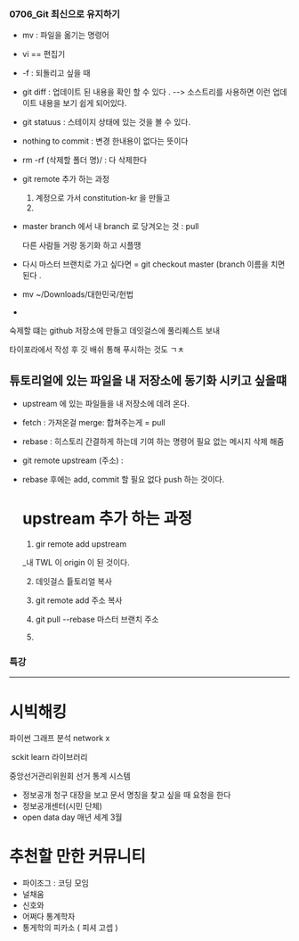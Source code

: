 ### 0706_Git 최신으로 유지하기 



* mv : 파일을 옮기는 명령어 

* vi  == 편집기

* -f : 되돌리고 싶을 때

* git diff :  업데이트 된 내용을 확인 할 수 있다 .  --> 소스트리를 사용하면 이런 업데이트 내용을 보기 쉽게 되어있다. 

* git statuus : 스테이지 상태에 있는 것을 볼 수 있다. 

* nothing to commit : 변경 한내용이 없다는 뜻이다 

* rm  -rf (삭제할 폴더 명)/ : 다 삭제한다

  

* git remote 추가 하는 과정

  1. 계정으로 가서 constitution-kr 을 만들고 
  2. 

* master branch 에서 내 branch 로 당겨오는 것 : pull 

  다른 사람들 거랑 동기화 하고 시플땡 

* 다시  마스터 브랜치로 가고 싶다면 = git checkout master (branch  이름을 치면 된다 .

* mv  ~/Downloads/대한민국/헌법 

* 

숙제할 떄는 github 저장소에 만들고 데잇걸스에 풀리퀘스트 보내 



타이포라에서 작성 후 깃 배쉬 통해 푸시하는 것도 ㄱㅊ 



## 튜토리얼에 있는 파일을 내 저장소에 동기화 시키고 싶을떄 

* upstream 에 있는 파일들을 내 저장소에 데려 온다. 

* fetch : 가져온걸 merge: 합쳐주는게  = pull 

* rebase : 히스토리 간결하게 하는데 기여 하는 명령어  필요 없는 메시지  삭제 해줌 

* git remote upstream (주소) : 

* rebase 후에는 add, commit 할 필요 없다 push 하는 것이다. 

  # upstream 추가 하는 과정 

  1.  gir remote add upstream

     _내 TWL 이 origin 이 된 것이다.

  2. 데잇걸스 튵토리얼 복사

  3. git remote add 주소 복사

  4. git pull --rebase 마스터 브랜치 주소 

  5. 





### 특강

------------------------------------------------

# 시빅해킹 

파이썬 그래프 분석 network x 

​	sckit learn 라이브러리 

중앙선거관리위원회 선거 통계 시스템 



* 정보공개 청구 대장을 보고 문서 명칭을  찾고 싶을 때 요청을 한다 
* 정보공개센터(시민 단체)
* open data day  매년 세계 3월 



# 추천할 만한 커뮤니티 

* 파이조그  : 코딩 모임 
* 널채움
* 신호와 
* 어쩌다 통계학자 
* 통게학의 피카소 ( 피셔 고셉 )